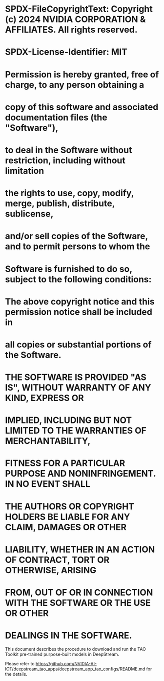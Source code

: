 # SPDX-FileCopyrightText: Copyright (c) 2024 NVIDIA CORPORATION & AFFILIATES. All rights reserved.
# SPDX-License-Identifier: MIT
#
# Permission is hereby granted, free of charge, to any person obtaining a
# copy of this software and associated documentation files (the "Software"),
# to deal in the Software without restriction, including without limitation
# the rights to use, copy, modify, merge, publish, distribute, sublicense,
# and/or sell copies of the Software, and to permit persons to whom the
# Software is furnished to do so, subject to the following conditions:
#
# The above copyright notice and this permission notice shall be included in
# all copies or substantial portions of the Software.
#
# THE SOFTWARE IS PROVIDED "AS IS", WITHOUT WARRANTY OF ANY KIND, EXPRESS OR
# IMPLIED, INCLUDING BUT NOT LIMITED TO THE WARRANTIES OF MERCHANTABILITY,
# FITNESS FOR A PARTICULAR PURPOSE AND NONINFRINGEMENT. IN NO EVENT SHALL
# THE AUTHORS OR COPYRIGHT HOLDERS BE LIABLE FOR ANY CLAIM, DAMAGES OR OTHER
# LIABILITY, WHETHER IN AN ACTION OF CONTRACT, TORT OR OTHERWISE, ARISING
# FROM, OUT OF OR IN CONNECTION WITH THE SOFTWARE OR THE USE OR OTHER
# DEALINGS IN THE SOFTWARE.

This document describes the procedure to download and run the TAO Toolkit pre-trained purpose-built models in DeepStream.

Please refer to https://github.com/NVIDIA-AI-IOT/deepstream_tao_apps/deepstream_app_tao_configs/README.md for the details.
